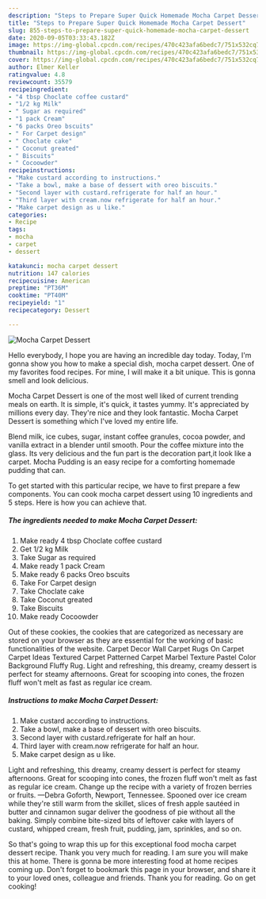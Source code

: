 ```yaml
---
description: "Steps to Prepare Super Quick Homemade Mocha Carpet Dessert"
title: "Steps to Prepare Super Quick Homemade Mocha Carpet Dessert"
slug: 855-steps-to-prepare-super-quick-homemade-mocha-carpet-dessert
date: 2020-09-05T03:33:43.182Z
image: https://img-global.cpcdn.com/recipes/470c423afa6bedc7/751x532cq70/mocha-carpet-dessert-recipe-main-photo.jpg
thumbnail: https://img-global.cpcdn.com/recipes/470c423afa6bedc7/751x532cq70/mocha-carpet-dessert-recipe-main-photo.jpg
cover: https://img-global.cpcdn.com/recipes/470c423afa6bedc7/751x532cq70/mocha-carpet-dessert-recipe-main-photo.jpg
author: Elmer Keller
ratingvalue: 4.8
reviewcount: 35579
recipeingredient:
- "4 tbsp Choclate coffee custard"
- "1/2 kg Milk"
- " Sugar as required"
- "1 pack Cream"
- "6 packs Oreo bscuits"
- " For Carpet design"
- " Choclate cake"
- " Coconut greated"
- " Biscuits"
- " Cocoowder"
recipeinstructions:
- "Make custard according to instructions."
- "Take a bowl, make a base of dessert with oreo biscuits."
- "Second layer with custard.refrigerate for half an hour."
- "Third layer with cream.now refrigerate for half an hour."
- "Make carpet design as u like."
categories:
- Recipe
tags:
- mocha
- carpet
- dessert

katakunci: mocha carpet dessert 
nutrition: 147 calories
recipecuisine: American
preptime: "PT36M"
cooktime: "PT40M"
recipeyield: "1"
recipecategory: Dessert

---
```



![Mocha Carpet Dessert](https://img-global.cpcdn.com/recipes/470c423afa6bedc7/751x532cq70/mocha-carpet-dessert-recipe-main-photo.jpg)

Hello everybody, I hope you are having an incredible day today. Today, I'm gonna show you how to make a special dish, mocha carpet dessert. One of my favorites food recipes. For mine, I will make it a bit unique. This is gonna smell and look delicious.

Mocha Carpet Dessert is one of the most well liked of current trending meals on earth. It is simple, it's quick, it tastes yummy. It's appreciated by millions every day. They're nice and they look fantastic. Mocha Carpet Dessert is something which I've loved my entire life.

Blend milk, ice cubes, sugar, instant coffee granules, cocoa powder, and vanilla extract in a blender until smooth. Pour the coffee mixture into the glass. Its very delicious and the fun part is the decoration part,it look like a carpet. Mocha Pudding is an easy recipe for a comforting homemade pudding that can.


To get started with this particular recipe, we have to first prepare a few components. You can cook mocha carpet dessert using 10 ingredients and 5 steps. Here is how you can achieve that.

<!--inarticleads1-->

##### The ingredients needed to make Mocha Carpet Dessert:

1. Make ready 4 tbsp Choclate coffee custard
1. Get 1/2 kg Milk
1. Take  Sugar as required
1. Make ready 1 pack Cream
1. Make ready 6 packs Oreo bscuits
1. Take  For Carpet design
1. Take  Choclate cake
1. Take  Coconut greated
1. Take  Biscuits
1. Make ready  Cocoowder


Out of these cookies, the cookies that are categorized as necessary are stored on your browser as they are essential for the working of basic functionalities of the website. Carpet Decor Wall Carpet Rugs On Carpet Carpet Ideas Textured Carpet Patterned Carpet Marbel Texture Pastel Color Background Fluffy Rug. Light and refreshing, this dreamy, creamy dessert is perfect for steamy afternoons. Great for scooping into cones, the frozen fluff won&#39;t melt as fast as regular ice cream. 

<!--inarticleads2-->

##### Instructions to make Mocha Carpet Dessert:

1. Make custard according to instructions.
1. Take a bowl, make a base of dessert with oreo biscuits.
1. Second layer with custard.refrigerate for half an hour.
1. Third layer with cream.now refrigerate for half an hour.
1. Make carpet design as u like.


Light and refreshing, this dreamy, creamy dessert is perfect for steamy afternoons. Great for scooping into cones, the frozen fluff won&#39;t melt as fast as regular ice cream. Change up the recipe with a variety of frozen berries or fruits. —Debra Goforth, Newport, Tennessee. Spooned over ice cream while they&#39;re still warm from the skillet, slices of fresh apple sautéed in butter and cinnamon sugar deliver the goodness of pie without all the baking. Simply combine bite-sized bits of leftover cake with layers of custard, whipped cream, fresh fruit, pudding, jam, sprinkles, and so on. 

So that's going to wrap this up for this exceptional food mocha carpet dessert recipe. Thank you very much for reading. I am sure you will make this at home. There is gonna be more interesting food at home recipes coming up. Don't forget to bookmark this page in your browser, and share it to your loved ones, colleague and friends. Thank you for reading. Go on get cooking!
